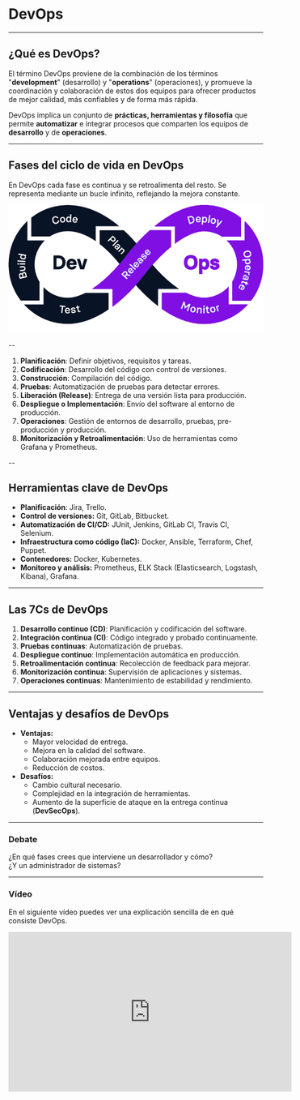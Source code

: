 <!-- .slide: data-background="#2C3E50" -->
# DevOps

---

## ¿Qué es DevOps?

El término DevOps proviene de la combinación de los términos "**development**" (desarrollo) y "**operations**" (operaciones), y promueve la coordinación y colaboración de estos dos equipos para ofrecer productos de mejor calidad, más confiables y de forma más rápida.


DevOps implica un conjunto de **prácticas, herramientas y filosofía** que permite **automatizar** e integrar procesos que comparten los equipos de **desarrollo** y de **operaciones**.

---

## Fases del ciclo de vida en DevOps

En DevOps cada fase es continua y se retroalimenta del resto. Se representa mediante un bucle infinito, reflejando la mejora constante.

![DevOps](../img/devopsJ.png)

--

1. **Planificación**: Definir objetivos, requisitos y tareas. 
2. **Codificación**: Desarrollo del código con control de versiones. 
3. **Construcción**: Compilación del código.
4. **Pruebas**: Automatización de pruebas para detectar errores.  
5. **Liberación (Release)**: Entrega de una versión lista para producción.
6. **Despliegue o Implementación**: Envío del software al entorno de producción.
7. **Operaciones**: Gestión de entornos de desarrollo, pruebas, pre-producción y producción.
8. **Monitorización y Retroalimentación**: Uso de herramientas como Grafana y Prometheus.

--

## Herramientas clave de DevOps

- **Planificación**: Jira, Trello.
- **Control de versiones:** Git, GitLab, Bitbucket.
- **Automatización de CI/CD:** JUnit, Jenkins, GitLab CI, Travis CI, Selenium.
- **Infraestructura como código (IaC):** Docker, Ansible, Terraform, Chef, Puppet.
- **Contenedores:** Docker, Kubernetes.
- **Monitoreo y análisis:** Prometheus, ELK Stack (Elasticsearch, Logstash, Kibana), Grafana.

---

## Las 7Cs de DevOps

1. **Desarrollo continuo (CD)**: Planificación y codificación del software.
2. **Integración continua (CI)**: Código integrado y probado continuamente.
3. **Pruebas continuas**: Automatización de pruebas.
4. **Despliegue continuo**: Implementación automática en producción.
5. **Retroalimentación continua**: Recolección de feedback para mejorar.
6. **Monitorización continua**: Supervisión de aplicaciones y sistemas.
7. **Operaciones continuas**: Mantenimiento de estabilidad y rendimiento.

---

## Ventajas y desafíos de DevOps

- **Ventajas:**
	- Mayor velocidad de entrega.
	- Mejora en la calidad del software.
	- Colaboración mejorada entre equipos.
	- Reducción de costos.
- **Desafíos:**
	- Cambio cultural necesario.
	- Complejidad en la integración de herramientas.
	- Aumento de la superficie de ataque en la entrega continua (**DevSecOps**).

---

### Debate

¿En qué fases crees que interviene un desarrollador y cómo?  
¿Y un administrador de sistemas?

---

### Vídeo

En el siguiente vídeo puedes ver una explicación sencilla de en qué consiste DevOps.

<iframe width="560" height="315" src="https://www.youtube.com/embed/_I94-tJlovg?si=SrQkGhifcU9DlvY8"" frameborder="0" allowfullscreen></iframe>
